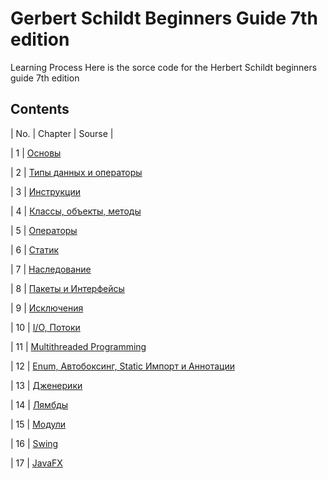 # Gerbert Schildt Beginners Guide 7th edition
Learning Process
Here is the sorce code for the Herbert Schildt beginners guide 7th edition
## Contents

| No. | Chapter | Sourse |

| 1 | [Основы](./src/beginners_guide_schildt/chapter1_Основы)

| 2 | [Типы данных и операторы](./src/beginners_guide_schildt/chapter2_Типы_данных)

| 3 | [Инструкции](./src/beginners_guide_schildt/chapter3_Инструкции) 

| 4 | [Классы, объекты, методы](./src/beginners_guide_schildt/chapter4_Методы) 

| 5 | [Операторы](./src/beginners_guide_schildt/chapter5_Операторы)

| 6 | [Статик](./src/beginners_guide_schildt/chapter6_Static)

| 7 | [Наследование](./src/beginners_guide_schildt/chapter7_Наследование)

| 8 | [Пакеты и Интерфейсы](./src/beginners_guide_schildt/chapter8_Interfaces) 

| 9 | [Исключения](./src/beginners_guide_schildt/chapter9_Exceptions)

| 10 | [I/O, Потоки](./src/beginners_guide_schildt/chapter10_Потоки)

| 11 | [Multithreaded Programming](./src/beginners_guide_schildt/chapter11_Threads)

| 12 | [Enum, Автобоксинг, Static Импорт и Аннотации](./src/beginners_guide_schildt/chapter12_Enum)

| 13 | [Дженерики](./src/beginners_guide_schildt/chapter13_Generics) 

| 14 | [Лямбды](./src/beginners_guide_schildt/chapter14_Lambda)

| 15 | [Модули](https://github.com/Kosinfernal/Modules) 

| 16 | [Swing](./src/beginners_guide_schildt/hapter16_Swing) 

| 17 | [JavaFX](https://github.com/Kosinfernal/demo)
